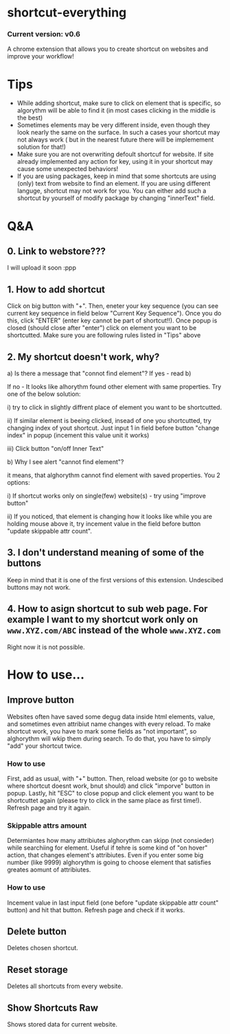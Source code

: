 # shortcut-everything
### Current version: v0.6
A chrome extension that allows you to create shortcut on websites and improve your workflow!


# Tips
 - While adding shortcut, make sure to click on element that is specific, so algorythm will be able to find it (in most cases clicking in the middle is the best)
 - Sometimes elements may be very different inside, even though they look nearly the same on the surface. In such a cases your shortcut may not always work ( but in the nearest future there will be implemement solution for that!)
 - Make sure you are not overwriting defoult shortcuf for website. If site already implemented any action for key, using it in your shortcut may cause some unexpected behaviors!
 - If you are using packages, keep in mind that some shortcuts are using (only) text from website to find an element. If you are using different languge, shortcut may not work for you. You can either add such a shortcut by yourself of modify package by changing "innerText" field. 



# Q&A
## 0. Link to webstore???
 I will upload it soon :ppp
## 1. How to add shortcut
  Click on big button with "+". Then, eneter your key sequence (you can see current key sequence in field below "Current Key Sequence"). Once you do this, click "ENTER" (enter key cannot be part of shortcut!!). Once popup is closed (should close after "enter") click on element you want to be shortcutted. Make sure you are following rules listed in "Tips" above
## 2. My shortcut doesn't work, why?

  a) Is there a message that "connot find element"?
  If yes - read b)
    
   If no - It looks like alhorythm found other element with same properties. Try one of the below solution:
    
   i) try to click in slightly diffrent place of element you want to be shortcutted. 
        
   ii) If similar element is beeing clicked, insead of one you shortcutted, try changing index of yout shortcut. Just input 1 in field before button "change index" in popup (incement this value unit it works)
   
   iii) Click button "on/off Inner Text" 
        
  b)  Why I see alert "cannot find element"?
  
   it means, that alghorythm cannot find element with saved properties. You 2 options:
   
   i) If shortcut works only on single(few) website(s) - try using "improve button"
        
   ii) If you noticed, that element is changing how it looks like while you are holding mouse above it, try incement value in the field before button "update skippable attr count". 
        
## 3. I don't understand meaning of some of the buttons
  Keep in mind that it is one of the first versions of this extension. Undescibed buttons may not work.
  
## 4. How to asign shortcut to sub web page. For example I want to my shortcut work only on ```www.XYZ.com/ABC``` instead of the whole ```www.XYZ.com```
Right now it is not possible. 

        
        
# How to use...
## Improve button
Websites often have saved some degug data inside html elements, value, and sometimes even attribiut name changes with every reload. To make shortcut work, you have to mark some fields as "not important", so alghorythm will wkip them during search. To do that, you have to simply "add" your shortcut twice. 

### How to use
First, add as usual, with "+" button. Then, reload website (or go to website where shortcut doesnt work, bnut should) and click "imporve" button in popup. Lastly, hit "ESC" to close popup and click element you want to be shortcuttet again (please try to click in the same place as first time!). Refresh page and try it again. 


### Skippable attrs amount
Determiantes how many attribiutes alghorythm can skipp (not consieder) while searchiing for element. Useful if tehre is some kind of "on hover" action, that changes element's attribiutes. Even if you enter some big number (like  9999) alghorythm is going to choose element that satisfies greates aomunt of attribiutes.

### How to use
Incement value in last input field (one before "update skippable attr count" button) and hit that button. Refresh page and check if it works. 

## Delete button
Deletes chosen shortcut. 

## Reset storage
Deletes all shortcuts from every website.

## Show Shortcuts Raw
Shows stored data for current website.
